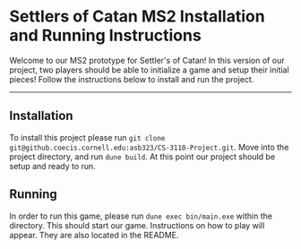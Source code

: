 # Settlers of Catan MS2 Installation and Running Instructions

Welcome to our MS2 prototype for Settler's of Catan! In this version of our project, two players should be able to initialize a game and setup their initial pieces! Follow the instructions below to install and run the project.

---

## Installation

To install this project please run `git clone git@github.coecis.cornell.edu:asb323/CS-3110-Project.git`. Move into the project directory, and run `dune build`. At this point our project should be setup and ready to run.

## Running

In order to run this game, please run `dune exec bin/main.exe` within the directory. This should start our game. Instructions on how to play will appear. They are also located in the README.